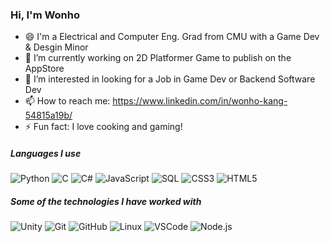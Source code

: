 ### Hi, I'm Wonho

- 😄 I'm a Electrical and Computer Eng. Grad from CMU with a Game Dev & Desgin Minor
- 🔭 I’m currently working on 2D Platformer Game to publish on the AppStore
- 👯 I’m interested in looking for a Job in Game Dev or Backend Software Dev
- 📫 How to reach me: https://www.linkedin.com/in/wonho-kang-54815a19b/
- ⚡ Fun fact: I love cooking and gaming!

##### Languages I use

![Python](https://img.shields.io/badge/-Python-000000?style=flat&logo=python)
![C](https://img.shields.io/badge/-C-000000?style=flat&logo=c)
![C#](https://img.shields.io/badge/c%23-%23239120.svg?style=flat&logo=c-sharp)
![JavaScript](https://img.shields.io/badge/-JavaScript-000000?style=flat&logo=javascript)
![SQL](https://img.shields.io/badge/-SQL-000000?style=flat&logo=postgresql)
![CSS3](https://img.shields.io/badge/css3-%231572B6.svg?style=flat&logo&logo=css3)
![HTML5](https://img.shields.io/badge/html5-%23E34F26.svg?style=flat&logo&logo=html5)

##### Some of the technologies I have worked with

![Unity](https://img.shields.io/badge/unity-%23000000.svg?style=flat&logo&logo=unity)
![Git](https://img.shields.io/badge/-Git-222222?style=flat&logo=git&logoColor=F05032)
![GitHub](https://img.shields.io/badge/-GitHub-222222?style=flat&logo=github&logoColor=181717)
![Linux](https://img.shields.io/badge/-Linux-222222?style=flat&logo=linux&logoColor=FCC624)
![VSCode](https://img.shields.io/badge/Visual%20Studio%20Code-0078d7.svg?style=flat&logo&logo=visual-studio-code)
![Node.js](https://img.shields.io/badge/-Node.js-222222?style=flat&logo=node.js&logoColor=339933)
